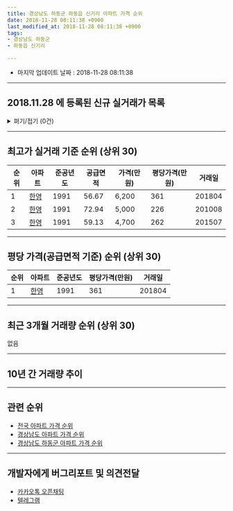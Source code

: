 ```yaml
---
title: 경상남도 하동군 하동읍 신기리 아파트 가격 순위
date: 2018-11-28 08:11:38 +0900
last_modified_at: 2018-11-28 08:11:38 +0900
tags:
- 경상남도 하동군
- 하동읍 신기리

---
```


* 마지막 업데이트 날짜 : 2018-11-28 08:11:38

---

## 2018.11.28 에 등록된 신규 실거래가 목록

<details>
<summary>펴기/접기 (0건)</summary>
<div markdown="1">

|아파트|준공년도|공급면적|가격(만원)|평당가격(만원)|거래일|
|---|---|---|---|---|---|
|없음||||||


</div>
</details>

---

## 최고가 실거래 기준 순위 (상위 30)


|순위|아파트|준공년도|공급면적|가격(만원)|평당가격(만원)|거래일|
|---|---|---|---|---|---|---|
|1|[한영](https://search.naver.com/search.naver?query=%EA%B2%BD%EC%83%81%EB%82%A8%EB%8F%84+%ED%95%98%EB%8F%99%EA%B5%B0+%ED%95%98%EB%8F%99%EC%9D%8D+%EC%8B%A0%EA%B8%B0%EB%A6%AC+%ED%95%9C%EC%98%81)|1991|56.67|6,200|361|201804|
|2|[한영](https://search.naver.com/search.naver?query=%EA%B2%BD%EC%83%81%EB%82%A8%EB%8F%84+%ED%95%98%EB%8F%99%EA%B5%B0+%ED%95%98%EB%8F%99%EC%9D%8D+%EC%8B%A0%EA%B8%B0%EB%A6%AC+%ED%95%9C%EC%98%81)|1991|72.94|5,000|226|201008|
|3|[한영](https://search.naver.com/search.naver?query=%EA%B2%BD%EC%83%81%EB%82%A8%EB%8F%84+%ED%95%98%EB%8F%99%EA%B5%B0+%ED%95%98%EB%8F%99%EC%9D%8D+%EC%8B%A0%EA%B8%B0%EB%A6%AC+%ED%95%9C%EC%98%81)|1991|59.13|4,700|262|201507|


---

## 평당 가격(공급면적 기준) 순위 (상위 30)


|순위|아파트|준공년도|평당가격(만원)|거래일|
|---|---|---|---|---|
|1|[한영](https://search.naver.com/search.naver?query=%EA%B2%BD%EC%83%81%EB%82%A8%EB%8F%84+%ED%95%98%EB%8F%99%EA%B5%B0+%ED%95%98%EB%8F%99%EC%9D%8D+%EC%8B%A0%EA%B8%B0%EB%A6%AC+%ED%95%9C%EC%98%81)|1991|361|201804|


---

## 최근 3개월 거래량 순위 (상위 30)

없음

---

## 10년 간 거래량 추이


<div style="width:100%;">
    <canvas id="deal_progress" height="250"></canvas>
</div>

<script>
new Chart(document.getElementById("deal_progress"), {
    type: 'line',
    data: {
        labels: ['200811','200812','200901','200902','200903','200904','200905','200906','200907','200908','200909','200910','200911','200912','201001','201002','201003','201004','201005','201006','201007','201008','201009','201010','201011','201012','201101','201102','201103','201104','201105','201106','201107','201108','201109','201110','201111','201112','201201','201202','201203','201204','201205','201206','201207','201208','201209','201210','201211','201212','201301','201302','201303','201304','201305','201306','201307','201308','201309','201310','201311','201312','201401','201402','201403','201404','201405','201406','201407','201408','201409','201410','201411','201412','201501','201502','201503','201504','201505','201506','201507','201508','201509','201510','201511','201512','201601','201602','201603','201604','201605','201606','201607','201608','201609','201610','201611','201612','201701','201702','201703','201704','201705','201706','201707','201708','201709','201710','201711','201712','201801','201802','201803','201804','201805','201806','201807','201808','201809','201810','201811'],
        datasets: [{
            label: '실거래 수',
            pointRadius: 1,
            data: [0, 0, 0, 0, 1, 2, 0, 1, 1, 1, 1, 1, 0, 2, 0, 0, 1, 0, 1, 1, 1, 1, 0, 1, 1, 0, 1, 0, 1, 1, 1, 0, 0, 1, 0, 1, 0, 0, 0, 1, 2, 0, 0, 0, 2, 0, 0, 2, 1, 0, 0, 0, 0, 0, 1, 0, 0, 0, 0, 1, 0, 0, 2, 0, 0, 0, 1, 0, 2, 0, 0, 0, 0, 0, 1, 0, 0, 0, 0, 0, 1, 0, 0, 0, 0, 0, 0, 0, 1, 0, 0, 0, 0, 0, 1, 1, 0, 0, 0, 0, 1, 0, 2, 0, 0, 1, 0, 1, 0, 1, 1, 1, 1, 1, 1, 0, 0, 1, 0, 0, 0],
            borderColor: "rgba(255, 201, 14, 1)",
            backgroundColor: "rgba(255, 201, 14, 0.5)",
            fill: true,
        }]
    },
    options: {
        responsive: true,
        title: {
            display: true,
            text: '10년간 거래량 추이'
        },
        tooltips: {
            mode: 'index',
            intersect: false,
        },
        hover: {
            mode: 'nearest',
            intersect: true
        },
        scales: {
            xAxes: [{
                display: true,
                scaleLabel: {
                    display: true,
                    labelString: '년/월'
                }
            }],
            yAxes: [{
                display: true,
                ticks: {
                    suggestedMin: 0,
                },
                scaleLabel: {
                    display: true,
                    labelString: '실거래 수'
                }
            }]
        }
    }
});

</script>


---

## 관련 순위

- [전국 아파트 가격 순위](https://inasie.github.io/apt-ranking/전국)
- [경상남도 아파트 가격 순위](https://inasie.github.io/apt-ranking/경상남도)
- [경상남도 하동군 아파트 가격 순위](https://inasie.github.io/apt-ranking/경상남도-하동군)


---

## 개발자에게 버그리포트 및 의견전달

- [카카오톡 오픈채팅](https://open.kakao.com/o/gLJUAP4)
- [텔레그램](https://t.me/inasie)

